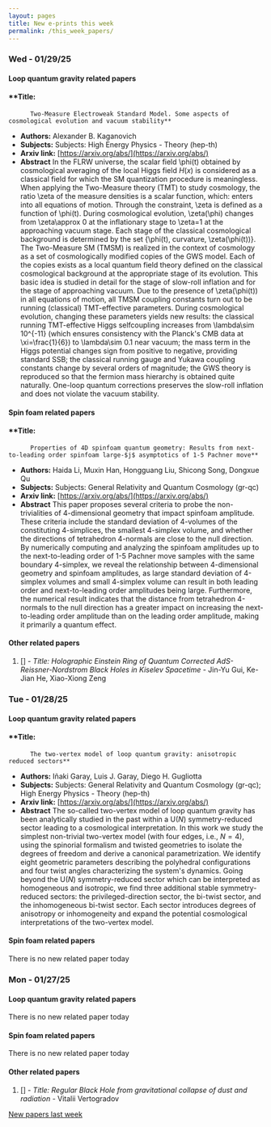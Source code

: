 ```yaml
---
layout: pages
title: New e-prints this week
permalink: /this_week_papers/
---
```




### Wed - 01/29/25

#### Loop quantum gravity related papers

#### **Title:
          Two-Measure Electroweak Standard Model. Some aspects of cosmological evolution and vacuum stability**
 - **Authors:** Alexander B. Kaganovich
 - **Subjects:** Subjects:
High Energy Physics - Theory (hep-th)
 - **Arxiv link:** [https://arxiv.org/abs/](https://arxiv.org/abs/)
 - **Abstract**
 In the FLRW universe, the scalar field \phi(t) obtained by cosmological averaging of the local Higgs field $H(x)$ is considered as a classical field for which the SM quantization procedure is meaningless. When applying the Two-Measure theory (TMT) to study cosmology, the ratio \zeta of the measure densities is a scalar function, which: enters into all equations of motion. Through the constraint, \zeta is defined as a function of \phi(t). During cosmological evolution, \zeta(\phi) changes from \zeta\approx 0 at the inflationary stage to \zeta=1 at the approaching vacuum stage. Each stage of the classical cosmological background is determined by the set {\phi(t), curvature, \zeta(\phi(t))}. The Two-Measure SM (TMSM) is realized in the context of cosmology as a set of cosmologically modified copies of the GWS model. Each of the copies exists as a local quantum field theory defined on the classical cosmological background at the appropriate stage of its evolution. This basic idea is studied in detail for the stage of slow-roll inflation and for the stage of approaching vacuum. Due to the presence of \zeta(\phi(t)) in all equations of motion, all TMSM coupling constants turn out to be running (classical) TMT-effective parameters. During cosmological evolution, changing these parameters yields new results: the classical running TMT-effective Higgs selfcoupling increases from \lambda\sim 10^{-11} (which ensures consistency with the Planck's CMB data at \xi=\frac{1}{6}) to \lambda\sim 0.1 near vacuum; the mass term in the Higgs potential changes sign from positive to negative, providing standard SSB; the classical running gauge and Yukawa coupling constants change by several orders of magnitude; the GWS theory is reproduced so that the fermion mass hierarchy is obtained quite naturally. One-loop quantum corrections preserves the slow-roll inflation and does not violate the vacuum stability. 

#### Spin foam related papers

#### **Title:
          Properties of 4D spinfoam quantum geometry: Results from next-to-leading order spinfoam large-$j$ asymptotics of 1-5 Pachner move**
 - **Authors:** Haida Li, Muxin Han, Hongguang Liu, Shicong Song, Dongxue Qu
 - **Subjects:** Subjects:
General Relativity and Quantum Cosmology (gr-qc)
 - **Arxiv link:** [https://arxiv.org/abs/](https://arxiv.org/abs/)
 - **Abstract**
 This paper proposes several criteria to probe the non-trivialities of 4-dimensional geometry that impact spinfoam amplitude. These criteria include the standard deviation of 4-volumes of the constituting 4-simplices, the smallest 4-simplex volume, and whether the directions of tetrahedron 4-normals are close to the null direction. By numerically computing and analyzing the spinfoam amplitudes up to the next-to-leading order of 1-5 Pachner move samples with the same boundary 4-simplex, we reveal the relationship between 4-dimensional geometry and spinfoam amplitudes, as large standard deviation of 4-simplex volumes and small 4-simplex volume can result in both leading order and next-to-leading order amplitudes being large. Furthermore, the numerical result indicates that the distance from tetrahedron 4-normals to the null direction has a greater impact on increasing the next-to-leading order amplitude than on the leading order amplitude, making it primarily a quantum effect. 



#### Other related papers

1. [[]](https://arxiv.org/abs/) - *Title:
          Holographic Einstein Ring of Quantum Corrected AdS-Reissner-Nordstrom Black Holes in Kiselev Spacetime* - Jin-Yu Gui, Ke-Jian He, Xiao-Xiong Zeng



### Tue - 01/28/25

#### Loop quantum gravity related papers

#### **Title:
          The two-vertex model of loop quantum gravity: anisotropic reduced sectors**
 - **Authors:** Iñaki Garay, Luis J. Garay, Diego H. Gugliotta
 - **Subjects:** Subjects:
General Relativity and Quantum Cosmology (gr-qc); High Energy Physics - Theory (hep-th)
 - **Arxiv link:** [https://arxiv.org/abs/](https://arxiv.org/abs/)
 - **Abstract**
 The so-called two-vertex model of loop quantum gravity has been analytically studied in the past within a U($N$) symmetry-reduced sector leading to a cosmological interpretation. In this work we study the simplest non-trivial two-vertex model (with four edges, i.e., $N=4$), using the spinorial formalism and twisted geometries to isolate the degrees of freedom and derive a canonical parametrization. We identify eight geometric parameters describing the polyhedral configurations and four twist angles characterizing the system's dynamics. Going beyond the U($N$) symmetry-reduced sector which can be interpreted as homogeneous and isotropic, we find three additional stable symmetry-reduced sectors: the privileged-direction sector, the bi-twist sector, and the inhomogeneous bi-twist sector. Each sector introduces degrees of anisotropy or inhomogeneity and expand the potential cosmological interpretations of the two-vertex model. 

#### Spin foam related papers

There is no new related paper today 

### Mon - 01/27/25

#### Loop quantum gravity related papers

There is no new related paper today 

#### Spin foam related papers

There is no new related paper today 



#### Other related papers

1. [[]](https://arxiv.org/abs/) - *Title:
          Regular Black Hole from gravitational collapse of dust and radiation* - Vitalii Vertogradov






[New papers last week]({{site.url}}/archived/weekly/pre-prints/2025/01/27/archived_weekly_papers.html)
